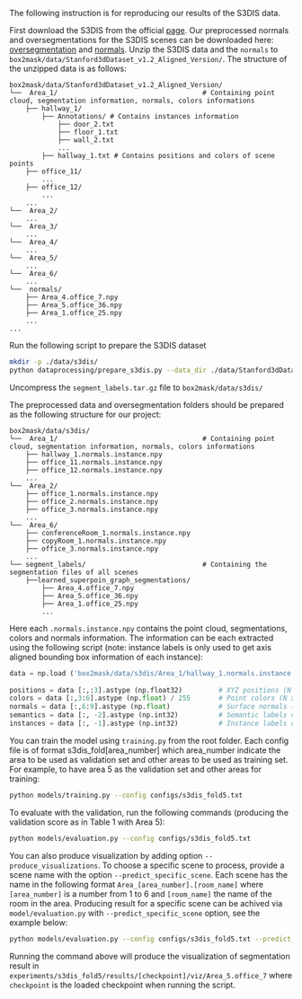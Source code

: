The following instruction is for reproducing our results of the S3DIS data. 

First download the S3DIS from the official [page](http://buildingparser.stanford.edu/dataset.html). 
Our preprocessed normals and oversegmentations for the S3DIS scenes can be downloaded here: [oversegmentation](https://datasets.d2.mpi-inf.mpg.de/box2mask/segment_labels.tar.gz) and [normals](https://datasets.d2.mpi-inf.mpg.de/box2mask/normals.tar.gz). 
Unzip the S3DIS data and the `normals` to `box2mask/data/Stanford3dDataset_v1.2_Aligned_Version/`. The structure of the unzipped data is as follows:

```
box2mask/data/Stanford3dDataset_v1.2_Aligned_Version/
└──  Area_1/                                    # Containing point cloud, segmentation information, normals, colors informations
    ├── hallway_1/ 
        ├── Annotations/ # Contains instances information 
            ├── door_2.txt  
            ├── floor_1.txt  
            ├── wall_2.txt
            ...
        ├── hallway_1.txt # Contains positions and colors of scene points
    ├── office_11/
        ...          
    ├── office_12/
        ...
    ...     
└──  Area_2/        
    ...   
└──  Area_3/
    ...
└──  Area_4/
    ...
└──  Area_5/
    ...
└──  Area_6/
    ...
└──  normals/
    ├── Area_4.office_7.npy
    ├── Area_5.office_36.npy
    ├── Area_1.office_25.npy
    ...
...
```

Run the following script to prepare the S3DIS dataset

```bash
mkdir -p ./data/s3dis/
python dataprocessing/prepare_s3dis.py --data_dir ./data/Stanford3dDataset_v1.2_Aligned_Version/
```

Uncompress the `segment_labels.tar.gz` file to `box2mask/data/s3dis/`

The preprocessed data and oversegmentation folders should be prepared as the following structure for our project:

```
box2mask/data/s3dis/
└──  Area_1/                                    # Containing point cloud, segmentation information, normals, colors informations
    ├── hallway_1.normals.instance.npy   
    ├── office_11.normals.instance.npy          
    ├── office_12.normals.instance.npy             
    ...   
└──  Area_2/
    ├── office_1.normals.instance.npy  
    ├── office_2.normals.instance.npy  
    ├── office_3.normals.instance.npy
    ...
└──  Area_6/
    ├── conferenceRoom_1.normals.instance.npy
    ├── copyRoom_1.normals.instance.npy
    ├── office_3.normals.instance.npy
    ...
└── segment_labels/                             # Containing the segmentation files of all scenes
    ├──learned_superpoin_graph_segmentations/
        ├── Area_4.office_7.npy
        ├── Area_5.office_36.npy
        ├── Area_1.office_25.npy
        ...
```

Here each `.normals.instance.npy` contains the point cloud, segmentations, colors and normals information. The information can be each extracted using the following script (note: instance labels is only used to get axis aligned bounding box information of each instance):

```python 
data = np.load ('box2mask/data/s3dis/Area_1/hallway_1.normals.instance.npy')
    
positions = data [:,:3].astype (np.float32)         # XYZ positions (N x 3)
colors = data [:,3:6].astype (np.float) / 255       # Point colors (N x 3)
normals = data [:,6:9].astype (np.float)            # Surface normals (N x 3)
semantics = data [:, -2].astype (np.int32)          # Semantic labels of points (N x 1)
instances = data [:, -1].astype (np.int32)          # Instance labels of points (N x 1)
```

You can train the model using `training.py` from the root folder. Each config file is of format s3dis_fold\[area_number\] which area_number indicate the area to be used as validation set and other areas to be used as training set. For example, to have area 5 as the validation set and other areas for training:

```bash
python models/training.py --config configs/s3dis_fold5.txt
```

To evaluate with the validation, run the following commands (producing the validation score as in Table 1 with Area 5):

```bash
python models/evaluation.py --config configs/s3dis_fold5.txt
```

You can also produce visualization by adding option `--produce_visualizations`. To choose a specific scene to process, provide a scene name with the option `--predict_specific_scene`. Each scene has the name in the following format `Area_[area_number].[room_name]` where `[area_number]` is a number from 1 to 6 and `[room_name]` the name of the room in the area. Producing result for a specific scene can be achived via `model/evaluation.py` with `--predict_specific_scene` option, see the example below:

```bash
python models/evaluation.py --config configs/s3dis_fold5.txt --predict_specific_scene Area_5.office_7 --produce_visualizations
```

Running the command above will produce the visualization of segmentation result in `experiments/s3dis_fold5/results/[checkpoint]/viz/Area_5.office_7` where `checkpoint` is the loaded checkpoint when running the script.